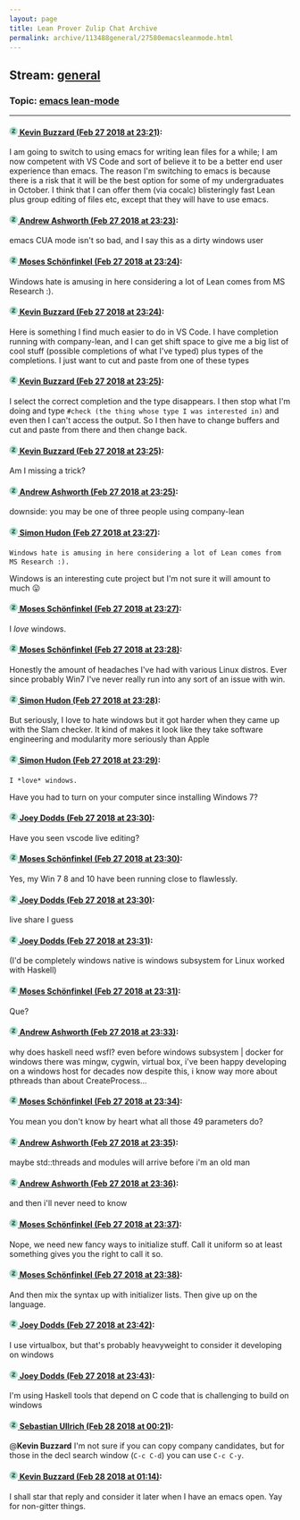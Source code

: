 ```yaml
---
layout: page
title: Lean Prover Zulip Chat Archive 
permalink: archive/113488general/27580emacsleanmode.html
---
```


## Stream: [general](index.html)
### Topic: [emacs lean-mode](27580emacsleanmode.html)

---

#### [![Click to go to Zulip](../../assets/img/zulip2.png) Kevin Buzzard (Feb 27 2018 at 23:21)](https://leanprover.zulipchat.com/#narrow/stream/113488-general/topic/emacs%20lean-mode/near/123062251):
I am going to switch to using emacs for writing lean files for a while; I am now competent with VS Code and sort of believe it to be a better end user experience than emacs. The reason I'm switching to emacs is because there is a risk that it will be the best option for some of my undergraduates in October. I think that I can offer them (via cocalc) blisteringly fast Lean plus group editing of files etc, except that they will have to use emacs.

#### [![Click to go to Zulip](../../assets/img/zulip2.png) Andrew Ashworth (Feb 27 2018 at 23:23)](https://leanprover.zulipchat.com/#narrow/stream/113488-general/topic/emacs%20lean-mode/near/123062321):
emacs CUA mode isn't so bad, and I say this as a dirty windows user

#### [![Click to go to Zulip](../../assets/img/zulip2.png) Moses Schönfinkel (Feb 27 2018 at 23:24)](https://leanprover.zulipchat.com/#narrow/stream/113488-general/topic/emacs%20lean-mode/near/123062380):
Windows hate is amusing in here considering a lot of Lean comes from MS Research :).

#### [![Click to go to Zulip](../../assets/img/zulip2.png) Kevin Buzzard (Feb 27 2018 at 23:24)](https://leanprover.zulipchat.com/#narrow/stream/113488-general/topic/emacs%20lean-mode/near/123062386):
Here is something I find much easier to do in VS Code. I have completion running with company-lean, and I can get shift space to give me a big list of cool stuff (possible completions of what I've typed) plus types of the completions. I just want to cut and paste from one of these types

#### [![Click to go to Zulip](../../assets/img/zulip2.png) Kevin Buzzard (Feb 27 2018 at 23:25)](https://leanprover.zulipchat.com/#narrow/stream/113488-general/topic/emacs%20lean-mode/near/123062403):
I select the correct completion and the type disappears. I then stop what I'm doing and type `#check (the thing whose type I was interested in)` and even then I can't access the output. So I then have to change buffers and cut and paste from there and then change back.

#### [![Click to go to Zulip](../../assets/img/zulip2.png) Kevin Buzzard (Feb 27 2018 at 23:25)](https://leanprover.zulipchat.com/#narrow/stream/113488-general/topic/emacs%20lean-mode/near/123062405):
Am I missing a trick?

#### [![Click to go to Zulip](../../assets/img/zulip2.png) Andrew Ashworth (Feb 27 2018 at 23:25)](https://leanprover.zulipchat.com/#narrow/stream/113488-general/topic/emacs%20lean-mode/near/123062406):
downside: you may be one of three people using company-lean

#### [![Click to go to Zulip](../../assets/img/zulip2.png) Simon Hudon (Feb 27 2018 at 23:27)](https://leanprover.zulipchat.com/#narrow/stream/113488-general/topic/emacs%20lean-mode/near/123062497):
```quote
Windows hate is amusing in here considering a lot of Lean comes from MS Research :).
```
Windows is an interesting cute project but I'm not sure it will amount to much :stuck_out_tongue:

#### [![Click to go to Zulip](../../assets/img/zulip2.png) Moses Schönfinkel (Feb 27 2018 at 23:27)](https://leanprover.zulipchat.com/#narrow/stream/113488-general/topic/emacs%20lean-mode/near/123062503):
I *love* windows.

#### [![Click to go to Zulip](../../assets/img/zulip2.png) Moses Schönfinkel (Feb 27 2018 at 23:28)](https://leanprover.zulipchat.com/#narrow/stream/113488-general/topic/emacs%20lean-mode/near/123062551):
Honestly the amount of headaches I've had with various Linux distros. Ever since probably Win7 I've never really run into any sort of an issue with win.

#### [![Click to go to Zulip](../../assets/img/zulip2.png) Simon Hudon (Feb 27 2018 at 23:28)](https://leanprover.zulipchat.com/#narrow/stream/113488-general/topic/emacs%20lean-mode/near/123062555):
But seriously, I love to hate windows but it got harder when they came up with the Slam checker. It kind of makes it look like they take software engineering and modularity more seriously than Apple

#### [![Click to go to Zulip](../../assets/img/zulip2.png) Simon Hudon (Feb 27 2018 at 23:29)](https://leanprover.zulipchat.com/#narrow/stream/113488-general/topic/emacs%20lean-mode/near/123062569):
```quote
I *love* windows.
```
Have you had to turn on your computer since installing Windows 7?

#### [![Click to go to Zulip](../../assets/img/zulip2.png) Joey Dodds (Feb 27 2018 at 23:30)](https://leanprover.zulipchat.com/#narrow/stream/113488-general/topic/emacs%20lean-mode/near/123062576):
Have you seen vscode live editing?

#### [![Click to go to Zulip](../../assets/img/zulip2.png) Moses Schönfinkel (Feb 27 2018 at 23:30)](https://leanprover.zulipchat.com/#narrow/stream/113488-general/topic/emacs%20lean-mode/near/123062577):
Yes, my Win 7 8 and 10 have been running close to flawlessly.

#### [![Click to go to Zulip](../../assets/img/zulip2.png) Joey Dodds (Feb 27 2018 at 23:30)](https://leanprover.zulipchat.com/#narrow/stream/113488-general/topic/emacs%20lean-mode/near/123062625):
live share I guess

#### [![Click to go to Zulip](../../assets/img/zulip2.png) Joey Dodds (Feb 27 2018 at 23:31)](https://leanprover.zulipchat.com/#narrow/stream/113488-general/topic/emacs%20lean-mode/near/123062650):
(I'd be completely windows native is windows subsystem for Linux worked with Haskell)

#### [![Click to go to Zulip](../../assets/img/zulip2.png) Moses Schönfinkel (Feb 27 2018 at 23:31)](https://leanprover.zulipchat.com/#narrow/stream/113488-general/topic/emacs%20lean-mode/near/123062658):
Que?

#### [![Click to go to Zulip](../../assets/img/zulip2.png) Andrew Ashworth (Feb 27 2018 at 23:33)](https://leanprover.zulipchat.com/#narrow/stream/113488-general/topic/emacs%20lean-mode/near/123062723):
why does haskell need wsfl? 
even before windows subsystem | docker for windows there was mingw, cygwin, virtual box, i've been happy developing on a windows host for decades now
despite this, i know way more about pthreads than about CreateProcess...

#### [![Click to go to Zulip](../../assets/img/zulip2.png) Moses Schönfinkel (Feb 27 2018 at 23:34)](https://leanprover.zulipchat.com/#narrow/stream/113488-general/topic/emacs%20lean-mode/near/123062780):
You mean you don't know by heart what all those 49 parameters do?

#### [![Click to go to Zulip](../../assets/img/zulip2.png) Andrew Ashworth (Feb 27 2018 at 23:35)](https://leanprover.zulipchat.com/#narrow/stream/113488-general/topic/emacs%20lean-mode/near/123062796):
maybe std::threads and modules will arrive before i'm an old man

#### [![Click to go to Zulip](../../assets/img/zulip2.png) Andrew Ashworth (Feb 27 2018 at 23:36)](https://leanprover.zulipchat.com/#narrow/stream/113488-general/topic/emacs%20lean-mode/near/123062837):
and then i'll never need to know

#### [![Click to go to Zulip](../../assets/img/zulip2.png) Moses Schönfinkel (Feb 27 2018 at 23:37)](https://leanprover.zulipchat.com/#narrow/stream/113488-general/topic/emacs%20lean-mode/near/123062858):
Nope, we need new fancy ways to initialize stuff. Call it uniform so at least something gives you the right to call it so.

#### [![Click to go to Zulip](../../assets/img/zulip2.png) Moses Schönfinkel (Feb 27 2018 at 23:38)](https://leanprover.zulipchat.com/#narrow/stream/113488-general/topic/emacs%20lean-mode/near/123062891):
And then mix the syntax up with initializer lists. Then give up on the language.

#### [![Click to go to Zulip](../../assets/img/zulip2.png) Joey Dodds (Feb 27 2018 at 23:42)](https://leanprover.zulipchat.com/#narrow/stream/113488-general/topic/emacs%20lean-mode/near/123063046):
I use virtualbox, but that's probably heavyweight to consider it developing on windows

#### [![Click to go to Zulip](../../assets/img/zulip2.png) Joey Dodds (Feb 27 2018 at 23:43)](https://leanprover.zulipchat.com/#narrow/stream/113488-general/topic/emacs%20lean-mode/near/123063070):
I'm using Haskell tools that depend on C code that is challenging to build on windows

#### [![Click to go to Zulip](../../assets/img/zulip2.png) Sebastian Ullrich (Feb 28 2018 at 00:21)](https://leanprover.zulipchat.com/#narrow/stream/113488-general/topic/emacs%20lean-mode/near/123064520):
@**Kevin Buzzard** I'm not sure if you can copy company candidates, but for those in the decl search window (`C-c C-d`) you can use `C-c C-y`.

#### [![Click to go to Zulip](../../assets/img/zulip2.png) Kevin Buzzard (Feb 28 2018 at 01:14)](https://leanprover.zulipchat.com/#narrow/stream/113488-general/topic/emacs%20lean-mode/near/123066283):
I shall star that reply and consider it later when I have an emacs open. Yay for non-gitter things.

